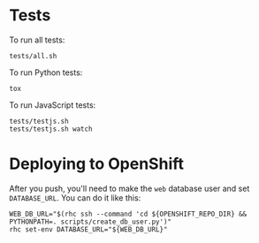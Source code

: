 # Tests

To run all tests:

    tests/all.sh

To run Python tests:

    tox

To run JavaScript tests:

    tests/testjs.sh
    tests/testjs.sh watch


# Deploying to OpenShift

After you push, you'll need to make the `web` database user and set
`DATABASE_URL`.  You can do it like this:

    WEB_DB_URL="$(rhc ssh --command 'cd ${OPENSHIFT_REPO_DIR} && PYTHONPATH=. scripts/create_db_user.py')"
    rhc set-env DATABASE_URL="${WEB_DB_URL}"


